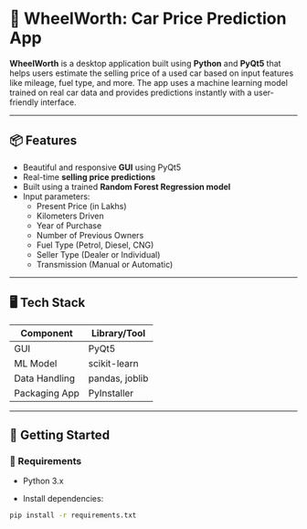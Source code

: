# 🚗 WheelWorth: Car Price Prediction App

**WheelWorth** is a desktop application built using **Python** and **PyQt5** that helps users estimate the selling price of a used car based on input features like mileage, fuel type, and more. The app uses a machine learning model trained on real car data and provides predictions instantly with a user-friendly interface.

---

## 📦 Features

- Beautiful and responsive **GUI** using PyQt5  
- Real-time **selling price predictions**  
- Built using a trained **Random Forest Regression model**
- Input parameters:
  - Present Price (in Lakhs)
  - Kilometers Driven
  - Year of Purchase
  - Number of Previous Owners
  - Fuel Type (Petrol, Diesel, CNG)
  - Seller Type (Dealer or Individual)
  - Transmission (Manual or Automatic)

---

## 🖥️ Tech Stack

| Component       | Library/Tool     |
|----------------|------------------|
| GUI            | PyQt5            |
| ML Model       | scikit-learn     |
| Data Handling  | pandas, joblib   |
| Packaging App  | PyInstaller      |

---

## 🚀 Getting Started

### 🔧 Requirements

- Python 3.x

- Install dependencies:

```bash
pip install -r requirements.txt

